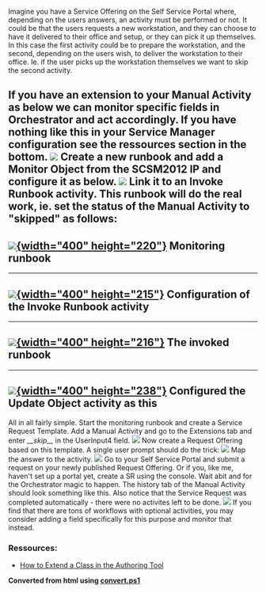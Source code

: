 ﻿Imagine you have a Service Offering on the Self Service Portal where,
depending on the users answers, an activity must be performed or not.
It could be that the users requests a new workstation, and they can
choose to have it delivered to their office and setup, or they can pick
it up themselves. In this case the first activity could be to prepare
the workstation, and the second, depending on the users wish, to deliver
the workstation to their office. Ie. if the user picks up the
workstation themselves we want to skip the second activity.

If you have an extension to your Manual Activity as below we can monitor
specific fields in Orchestrator and act accordingly. If you have nothing
like this in your Service Manager configuration see the ressources
section in the bottom.
![](//4.bp.blogspot.com/-gFfxwPy79-o/Unkh2kwnu_I/AAAAAAAACvk/jB7wH-rufOc/s400/1.png)
Create a new runbook and add a Monitor Object from the SCSM2012 IP and
configure it as below.
![](//1.bp.blogspot.com/-E8POeLaldbA/UnkjtS8CjgI/AAAAAAAACvs/6Yf-ThxI7ZI/s400/2.png)
Link it to an Invoke Runbook activity. This runbook will do the real
work, ie. set the status of the Manual Activity to \"skipped\" as
follows:
  ----------------------------------------------------------------------------------------------------------------------------------------------------------------------------------------------------
  [![](//3.bp.blogspot.com/-7kt80LNNXTY/Unkkskh7YdI/AAAAAAAACv4/_cc2uxYSiKU/s400/3.png){width="400" height="220"}](//3.bp.blogspot.com/-7kt80LNNXTY/Unkkskh7YdI/AAAAAAAACv4/_cc2uxYSiKU/s1600/3.png)
  Monitoring runbook
  ----------------------------------------------------------------------------------------------------------------------------------------------------------------------------------------------------
  ----------------------------------------------------------------------------------------------------------------------------------------------------------------------------------------------------
  [![](//1.bp.blogspot.com/-v8gkJ0MCNnk/Unkksl5bqwI/AAAAAAAACwU/7ZfvkBaTC00/s400/4.png){width="400" height="215"}](//1.bp.blogspot.com/-v8gkJ0MCNnk/Unkksl5bqwI/AAAAAAAACwU/7ZfvkBaTC00/s1600/4.png)
  Configuration of the Invoke Runbook activity
  ----------------------------------------------------------------------------------------------------------------------------------------------------------------------------------------------------
  ----------------------------------------------------------------------------------------------------------------------------------------------------------------------------------------------------
  [![](//1.bp.blogspot.com/-Obw95N9BIDc/UnkkskRE1hI/AAAAAAAACwI/pEMap4oQjvk/s400/5.png){width="400" height="216"}](//1.bp.blogspot.com/-Obw95N9BIDc/UnkkskRE1hI/AAAAAAAACwI/pEMap4oQjvk/s1600/5.png)
  The invoked runbook
  ----------------------------------------------------------------------------------------------------------------------------------------------------------------------------------------------------
  ----------------------------------------------------------------------------------------------------------------------------------------------------------------------------------------------------
  [![](//3.bp.blogspot.com/-y3fkwNzmzcs/UnkljirHH0I/AAAAAAAACwc/ekvQFgbJ2z0/s400/6.png){width="400" height="238"}](//3.bp.blogspot.com/-y3fkwNzmzcs/UnkljirHH0I/AAAAAAAACwc/ekvQFgbJ2z0/s1600/6.png)
  Configured the Update Object activity as this
  ----------------------------------------------------------------------------------------------------------------------------------------------------------------------------------------------------
All in all fairly simple. Start the monitoring runbook and create a
Service Request Template. Add a Manual Activity and go to the Extensions
tab and enter *\_\_skip\_\_* in the UserInput4 field.
![](//3.bp.blogspot.com/-0tG-xUxuF9A/UnknC3Z6ZsI/AAAAAAAACwk/0Btnkx4jn2A/s400/7.png)
Now create a Request Offering based on this template. A single user
prompt should do the trick:
![](//2.bp.blogspot.com/-XbWOZDyFzBc/Unko76XR3NI/AAAAAAAACxA/je8rSPGCEZY/s320/8.png)
Map the answer to the activity.
![](//1.bp.blogspot.com/-ZFcictfHCak/UnkoIvxWxoI/AAAAAAAACw0/KnRNN71drWE/s400/9.png)
Go to your Self Service Portal and submit a request on your newly
published Request Offering. Or if you, like me, haven\'t set up a portal
yet, create a SR using the console.
Wait abit and for the Orchestrator magic to happen. The history tab of
the Manual Activity should look something like this. Also notice that
the Service Request was completed automatically - there were no
activites left to be done.
![](//1.bp.blogspot.com/-K68J6LTyTWk/UnkqJ5vsq3I/AAAAAAAACxM/4v8T4lJr_3Y/s400/10.png)
If you find that there are tons of workflows with optional activities,
you may consider adding a field specifically for this purpose and
monitor that instead.
### Ressources:
-   [How to Extend a Class in the Authoring
    Tool](http://technet.microsoft.com/en-us/library/hh495653.aspx)

**Converted from html using [convert.ps1](https://github.com/spaelling/Blog/blob/master/convert.ps1)**

